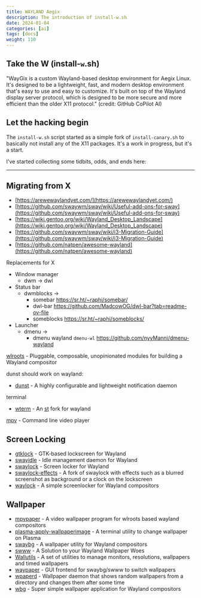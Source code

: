 ```yaml
---
title: WAYLAND Aegix 
description: The introduction of install-w.sh
date: 2024-01-04
categories: [ai]
tags: [docs]
weight: 110
---
```


## Take the W (install-`w`.sh)

"WayGix is a custom Wayland-based desktop environment for Aegix Linux. It's designed to be a lightweight, fast, and modern desktop environment that's easy to use and easy to customize. It's built on top of the Wayland display server protocol, which is designed to be more secure and more efficient than the older X11 protocol."
(credit: GitHub CoPilot AI)

## Let the hacking begin

The `install-w.sh` script started as a simple fork of `install-canary.sh` to basically not install any of the X11 packages. It's a work in progress, but it's a start.

I've started collecting some tidbits, odds, and ends here: 

--- 

## Migrating from X

- [https://arewewaylandyet.com/](https://arewewaylandyet.com/)
- [https://github.com/swaywm/sway/wiki/Useful-add-ons-for-sway](https://github.com/swaywm/sway/wiki/Useful-add-ons-for-sway)
- [https://wiki.gentoo.org/wiki/Wayland_Desktop_Landscape](https://wiki.gentoo.org/wiki/Wayland_Desktop_Landscape)
- [https://github.com/swaywm/sway/wiki/i3-Migration-Guide](https://github.com/swaywm/sway/wiki/i3-Migration-Guide)
- [https://github.com/natpen/awesome-wayland](https://github.com/natpen/awesome-wayland)

Replacements for X
- Window manager
	- dwm -> dwl
- Status bar
	- dwmblocks -> 
		- somebar https://sr.ht/~raphi/somebar/
		- dwl-bar https://github.com/MadcowOG/dwl-bar?tab=readme-ov-file 
		- someblocks https://sr.ht/~raphi/someblocks/ 
- Launcher
	- dmenu -> 
		- dmenu wayland `dmenu-wl` https://github.com/nyyManni/dmenu-wayland

[wlroots](https://github.com/swaywm/wlroots) - Pluggable, composable, unopinionated modules for building a Wayland compositor

dunst should work on wayland:
- [dunst](https://github.com/dunst-project/dunst) - A highly configurable and lightweight notification daemon

terminal
- [wterm](https://github.com/majestrate/wterm) - An [st](https://st.suckless.org/) fork for wayland

[mpv](https://github.com/mpv-player/mpv) - Command line video player

## Screen Locking

[](https://github.com/natpen/awesome-wayland?tab=readme-ov-file#screen-locking)

- [gtklock](https://github.com/jovanlanik/gtklock) - GTK-based lockscreen for Wayland
- [swayidle](https://github.com/swaywm/swayidle) - Idle management daemon for Wayland
- [swaylock](https://github.com/swaywm/swaylock) - Screen locker for Wayland
- [swaylock-effects](https://github.com/mortie/swaylock-effects) - A fork of swaylock with effects such as a blurred screenshot as background or a clock on the lockscreen
- [waylock](https://github.com/ifreund/waylock) - A simple screenlocker for Wayland compositors

## Wallpaper

[](https://github.com/natpen/awesome-wayland?tab=readme-ov-file#wallpaper)

- [mpvpaper](https://github.com/GhostNaN/mpvpaper) - A video wallpaper program for wlroots based wayland compositors
- [plasma-apply-wallpaperimage](https://invent.kde.org/plasma/plasma-workspace) - A terminal utility to change wallpaper on Plasma
- [swaybg](https://github.com/swaywm/swaybg) - A wallpaper utility for Wayland compositors
- [swww](https://github.com/Horus645/swww) - A Solution to your Wayland Wallpaper Woes
- [Wallutils](https://github.com/xyproto/wallutils) - A set of utilities to manage monitors, resolutions, wallpapers and timed wallpapers
- [waypaper](https://github.com/anufrievroman/waypaper) - GUI frontend for swaybg/swww to switch wallpapers
- [wpaperd](https://github.com/danyspin97/wpaperd) - Wallpaper daemon that shows random wallpapers from a directory and changes them after some time
- [wbg](https://codeberg.org/dnkl/wbg) - Super simple wallpaper application for Wayland compositors